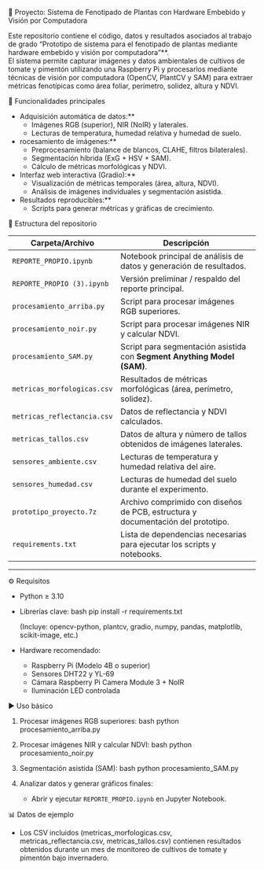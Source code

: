 🌱 Proyecto: Sistema de Fenotipado de Plantas con Hardware Embebido y Visión por Computadora

Este repositorio contiene el código, datos y resultados asociados al trabajo de grado “Prototipo de sistema para el fenotipado de plantas mediante hardware embebido y visión por computadora”**.  
El sistema permite capturar imágenes y datos ambientales de cultivos de tomate y pimentón utilizando una Raspberry Pi y procesarlos mediante técnicas de visión por computadora (OpenCV, PlantCV y SAM) para extraer métricas fenotípicas como área foliar, perímetro, solidez, altura y NDVI.



🚀 Funcionalidades principales
- Adquisición automática de datos:**  
  - Imágenes RGB (superior), NIR (NoIR) y laterales.  
  - Lecturas de temperatura, humedad relativa y humedad de suelo.
- rocesamiento de imágenes:**  
  - Preprocesamiento (balance de blancos, CLAHE, filtros bilaterales).  
  - Segmentación híbrida (ExG + HSV + SAM).  
  - Cálculo de métricas morfológicas y NDVI.
- Interfaz web interactiva (Gradio):**  
  - Visualización de métricas temporales (área, altura, NDVI).  
  - Análisis de imágenes individuales y segmentación asistida.  
- Resultados reproducibles:**  
  - Scripts para generar métricas y gráficas de crecimiento.



 📂 Estructura del repositorio

| Carpeta/Archivo | Descripción |
|-----------------|-------------|
| `REPORTE_PROPIO.ipynb` | Notebook principal de análisis de datos y generación de resultados. |
| `REPORTE_PROPIO (3).ipynb` | Versión preliminar / respaldo del reporte principal. |
| `procesamiento_arriba.py` | Script para procesar imágenes RGB superiores. |
| `procesamiento_noir.py` | Script para procesar imágenes NIR y calcular NDVI. |
| `procesamiento_SAM.py` | Script para segmentación asistida con **Segment Anything Model (SAM)**. |
| `metricas_morfologicas.csv` | Resultados de métricas morfológicas (área, perímetro, solidez). |
| `metricas_reflectancia.csv` | Datos de reflectancia y NDVI calculados. |
| `metricas_tallos.csv` | Datos de altura y número de tallos obtenidos de imágenes laterales. |
| `sensores_ambiente.csv` | Lecturas de temperatura y humedad relativa del aire. |
| `sensores_humedad.csv` | Lecturas de humedad del suelo durante el experimento. |
| `prototipo_proyecto.7z` | Archivo comprimido con diseños de PCB, estructura y documentación del prototipo. |
| `requirements.txt` | Lista de dependencias necesarias para ejecutar los scripts y notebooks. |

---

 ⚙️ Requisitos

- Python ≥ 3.10
- Librerías clave:
  bash
  pip install -r requirements.txt
  
  (Incluye: opencv-python, plantcv, gradio, numpy, pandas, matplotlib, scikit-image, etc.)

- Hardware recomendado:
  - Raspberry Pi (Modelo 4B o superior)
  - Sensores DHT22 y YL-69
  - Cámara Raspberry Pi Camera Module 3 + NoIR
  - Iluminación LED controlada



 ▶️ Uso básico

1. Procesar imágenes RGB superiores:
   bash
   python procesamiento_arriba.py
   
2. Procesar imágenes NIR y calcular NDVI:
   bash
   python procesamiento_noir.py
   
3. Segmentación asistida (SAM):
   bash
   python procesamiento_SAM.py
   
4. Analizar datos y generar gráficos finales:
   - Abrir y ejecutar `REPORTE_PROPIO.ipynb` en Jupyter Notebook.



 📊 Datos de ejemplo
- Los CSV incluidos (metricas_morfologicas.csv, metricas_reflectancia.csv, metricas_tallos.csv) contienen resultados obtenidos durante un mes de monitoreo de cultivos de tomate y pimentón bajo invernadero.

